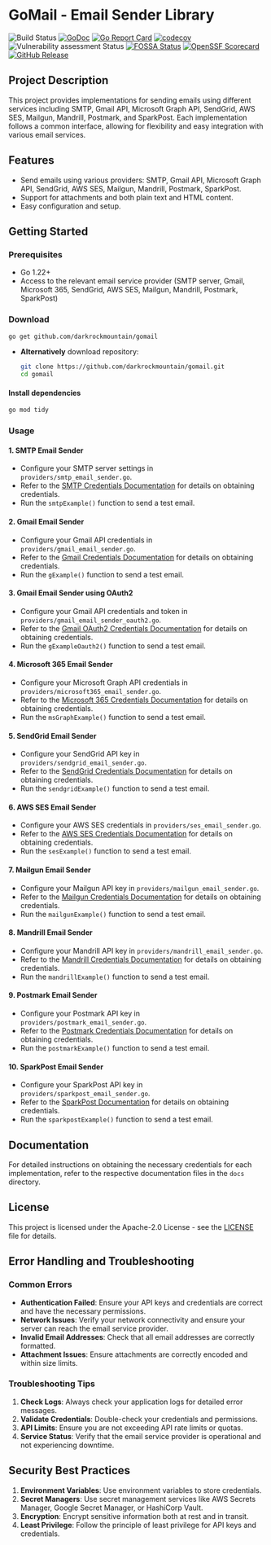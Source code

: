 # GoMail - Email Sender Library


![Build Status](https://github.com/darkrockmountain/gomail/actions/workflows/ci.yml/badge.svg)
[![GoDoc](https://godoc.org/github.com/darkrockmountain/gomail?status.svg)](https://pkg.go.dev/github.com/darkrockmountain/gomail)
[![Go Report Card](https://goreportcard.com/badge/github.com/darkrockmountain/gomail?branch=master&kill_cache=1)](https://goreportcard.com/report/github.com/darkrockmountain/gomail)
[![codecov](https://codecov.io/gh/DarkRockMountain/gomail/graph/badge.svg?token=NC0O7RMK2X)](https://codecov.io/gh/DarkRockMountain/gomail)
![Vulnerability assessment Status](https://github.com/darkrockmountain/gomail/actions/workflows/govulncheck.yaml/badge.svg)
[![FOSSA Status](https://app.fossa.com/api/projects/custom%2B45301%2Fgithub.com%2FDarkRockMountain%2Fgomail.svg?type=shield&issueType=license)](https://app.fossa.com/projects/custom%2B45301%2Fgithub.com%2FDarkRockMountain%2Fgomail?ref=badge_shield&issueType=license)
[![OpenSSF Scorecard](https://api.scorecard.dev/projects/github.com/darkrockmountain/gomail/badge)](https://scorecard.dev/viewer/?uri=github.com/darkrockmountain/gomail)
[![GitHub Release](https://img.shields.io/github/v/release/darkrockmountain/gomail)](https://github.com/darkrockmountain/gomail/releases)
<!-- [![Quality Gate Status](https://sonarcloud.io/api/project_badges/measure?project=your-project-key&metric=alert_status)](https://sonarcloud.io/dashboard?id=your-project-key) -->
## Project Description


This project provides implementations for sending emails using different services including SMTP, Gmail API, Microsoft Graph API, SendGrid, AWS SES, Mailgun, Mandrill, Postmark, and SparkPost. Each implementation follows a common interface, allowing for flexibility and easy integration with various email services.

## Features

- Send emails using various providers: SMTP, Gmail API, Microsoft Graph API, SendGrid, AWS SES, Mailgun, Mandrill, Postmark, SparkPost.
- Support for attachments and both plain text and HTML content.
- Easy configuration and setup.

## Getting Started

### Prerequisites

- Go 1.22+
- Access to the relevant email service provider (SMTP server, Gmail, Microsoft 365, SendGrid, AWS SES, Mailgun, Mandrill, Postmark, SparkPost)

### Download
```bash
go get github.com/darkrockmountain/gomail 
```
- **Alternatively** download repository:
    ```bash
    git clone https://github.com/darkrockmountain/gomail.git
    cd gomail
    ```
#### Install dependencies  

```bash
go mod tidy
```

### Usage

#### 1. SMTP Email Sender
- Configure your SMTP server settings in `providers/smtp_email_sender.go`.
- Refer to the [SMTP Credentials Documentation](./docs/SMTP_Credentials.md) for details on obtaining credentials.
- Run the `smtpExample()` function to send a test email.

#### 2. Gmail Email Sender
- Configure your Gmail API credentials in `providers/gmail_email_sender.go`.
- Refer to the [Gmail Credentials Documentation](./docs/Gmail_Credentials_API_Key.md) for details on obtaining credentials.
- Run the `gExample()` function to send a test email.

#### 3. Gmail Email Sender using OAuth2
- Configure your Gmail API credentials and token in `providers/gmail_email_sender_oauth2.go`.
- Refer to the [Gmail OAuth2 Credentials Documentation](./docs/Gmail_Credentials_OAuth2.md) for details on obtaining credentials.
- Run the `gExampleOauth2()` function to send a test email.

#### 4. Microsoft 365 Email Sender
- Configure your Microsoft Graph API credentials in `providers/microsoft365_email_sender.go`.
- Refer to the [Microsoft 365 Credentials Documentation](./docs/Microsoft365_Credentials_ROPC.md) for details on obtaining credentials.
- Run the `msGraphExample()` function to send a test email.

#### 5. SendGrid Email Sender
- Configure your SendGrid API key in `providers/sendgrid_email_sender.go`.
- Refer to the [SendGrid Credentials Documentation](./docs/SendGrid_Credentials.md) for details on obtaining credentials.
- Run the `sendgridExample()` function to send a test email.

#### 6. AWS SES Email Sender
- Configure your AWS SES credentials in `providers/ses_email_sender.go`.
- Refer to the [AWS SES Credentials Documentation](./docs/AWS_SES_Credentials.md) for details on obtaining credentials.
- Run the `sesExample()` function to send a test email.

#### 7. Mailgun Email Sender
- Configure your Mailgun API key in `providers/mailgun_email_sender.go`.
- Refer to the [Mailgun Credentials Documentation](./docs/Mailgun_Credentials.md) for details on obtaining credentials.
- Run the `mailgunExample()` function to send a test email.

#### 8. Mandrill Email Sender
- Configure your Mandrill API key in `providers/mandrill_email_sender.go`.
- Refer to the [Mandrill Credentials Documentation](./docs/Mandrill_Credentials.md) for details on obtaining credentials.
- Run the `mandrillExample()` function to send a test email.

#### 9. Postmark Email Sender
- Configure your Postmark API key in `providers/postmark_email_sender.go`.
- Refer to the [Postmark Credentials Documentation](./docs/Postmark_Credentials.md) for details on obtaining credentials.
- Run the `postmarkExample()` function to send a test email.

#### 10. SparkPost Email Sender
- Configure your SparkPost API key in `providers/sparkpost_email_sender.go`.
- Refer to the [SparkPost Documentation](https://developers.sparkpost.com/api/) for details on obtaining credentials.
- Run the `sparkpostExample()` function to send a test email.

## Documentation

For detailed instructions on obtaining the necessary credentials for each implementation, refer to the respective documentation files in the `docs` directory.

## License

This project is licensed under the Apache-2.0 License - see the [LICENSE](LICENSE) file for details.


## Error Handling and Troubleshooting

### Common Errors

- **Authentication Failed**: Ensure your API keys and credentials are correct and have the necessary permissions.
- **Network Issues**: Verify your network connectivity and ensure your server can reach the email service provider.
- **Invalid Email Addresses**: Check that all email addresses are correctly formatted.
- **Attachment Issues**: Ensure attachments are correctly encoded and within size limits.

### Troubleshooting Tips

1. **Check Logs**: Always check your application logs for detailed error messages.
2. **Validate Credentials**: Double-check your credentials and permissions.
3. **API Limits**: Ensure you are not exceeding API rate limits or quotas.
4. **Service Status**: Verify that the email service provider is operational and not experiencing downtime.

## Security Best Practices

1. **Environment Variables**: Use environment variables to store credentials.
2. **Secret Managers**: Use secret management services like AWS Secrets Manager, Google Secret Manager, or HashiCorp Vault.
3. **Encryption**: Encrypt sensitive information both at rest and in transit.
4. **Least Privilege**: Follow the principle of least privilege for API keys and credentials.
